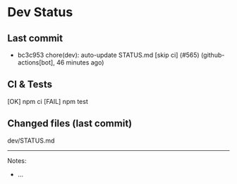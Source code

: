 # Dev Status

## Last commit
- bc3c953 chore(dev): auto-update STATUS.md [skip ci] (#565) (github-actions[bot], 46 minutes ago)
## CI & Tests
[OK] npm ci
[FAIL] npm test

## Changed files (last commit)
dev/STATUS.md

---
Notes:
- ...
